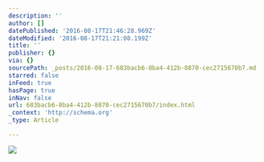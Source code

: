 ```yaml
---
description: ''
author: []
datePublished: '2016-08-17T21:46:28.969Z'
dateModified: '2016-08-17T21:21:08.199Z'
title: ''
publisher: {}
via: {}
sourcePath: _posts/2016-08-17-683bacb6-8ba4-412b-8870-cec2715670b7.md
starred: false
inFeed: true
hasPage: true
inNav: false
url: 683bacb6-8ba4-412b-8870-cec2715670b7/index.html
_context: 'http://schema.org'
_type: Article

---
```

![](https://the-grid-user-content.s3-us-west-2.amazonaws.com/cb616bb2-f85d-433f-a360-cfc10df91693.jpg)